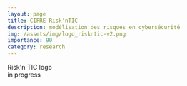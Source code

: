 ```yaml
---
layout: page
title: CIFRE Risk'nTIC
description: modélisation des risques en cybersécurité
img: /assets/img/logo_riskntic-v2.png
importance: 90
category: research
---
```


<div class="row">
    <div class="col-sm mt-3 mt-md-0">
        <img class="img-fluid rounded z-depth-1" src="{{ '/assets/img/logo_riskntic-v2.png' | relative_url }}" alt="" title="XTerM logo"/>
    </div>
</div>
<div class="caption">
    Risk'n TIC logo
</div>
in progress
